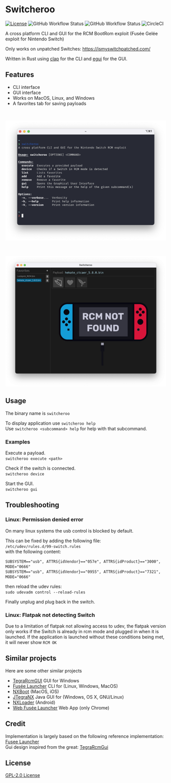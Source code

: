 # Switcheroo

[![License](https://flat.badgen.net/badge/license/GPL-2.0/blue)](LICENSE)
![GitHub Workflow Status](https://img.shields.io/github/workflow/status/budde25/switcheroo/CI?label=CI&style=flat-square)
![GitHub Workflow Status](https://img.shields.io/github/workflow/status/budde25/switcheroo/CD?label=CD%20MacOS%20Linux-amd64&style=flat-square)
![CircleCI](https://img.shields.io/circleci/build/github/budde25/switcheroo/main?label=CD%20Linux-arm64&style=flat-square)

A cross platform CLI and GUI for the RCM BootRom exploit (Fusée Gelée exploit for Nintendo Switch)

Only works on unpatched Switches: <https://ismyswitchpatched.com/>

Written in Rust using [clap](https://github.com/clap-rs/clap) for the CLI and [egui](https://github.com/emilk/egui) for the GUI.

## Features

* CLI interface
* GUI interface
* Works on MacOS, Linux, and Windows
* A favorites tab for saving payloads

</br>
<p align="center">
<img width="" alt="Command Line Interface Example" src="https://raw.githubusercontent.com/budde25/switcheroo/main/extra/images/cli.png">
</p>

</br>
<p align="center">
<img width="" alt="Graphical User Interface Example" src="https://raw.githubusercontent.com/budde25/switcheroo/main/extra/images/gui.png">
</p>

## Usage

The binary name is `switcheroo`  

To display application use `switcheroo help`  
Use `switcheroo <subcommand> help` for help with that subcommand.

### Examples

Execute a payload.  
`switcheroo execute <path>`

Check if the switch is connected.  
`switcheroo device`

Start the GUI.  
`switcheroo gui`

## Troubleshooting

### Linux: Permission denied error

On many linux systems the usb control is blocked by default.  

This can be fixed by adding the following file:  
`/etc/udev/rules.d/99-switch.rules`  
with the following content:  

```
SUBSYSTEM=="usb", ATTRS{idVendor}=="057e", ATTRS{idProduct}=="3000", MODE="0666"
SUBSYSTEM=="usb", ATTRS{idVendor}=="0955", ATTRS{idProduct}=="7321", MODE="0666"
```

then reload the udev rules:  
`sudo udevadm control --reload-rules`

Finally unplug and plug back in the switch.  

### Linux: Flatpak not detecting Switch

Due to a limitation of flatpak not allowing access to udev, the flatpak version only works if the Switch is already in rcm mode and plugged in when it is launched.
If the application is launched without these conditions being met, it will never show `RCM OK`

## Similar projects

Here are some other similar projects

* [TegraRcmGUI](https://github.com/eliboa/TegraRcmGUI) GUI for Windows
* [Fusée Launcher](https://github.com/Cease-and-DeSwitch/fusee-launcher) CLI for (Linux, Windows, MacOS)
* [NXBoot](https://mologie.github.io/nxboot/) (MacOS, iOS)
* [JTegraNX](https://github.com/dylwedma11748/JTegraNX) Java GUI for (Windows, OS X, GNU/Linux)
* [NXLoader](https://github.com/DavidBuchanan314/NXLoader) (Android)
* [Web Fusée Launcher](https://fusee-gelee.firebaseapp.com/) Web App (only Chrome)

## Credit

Implementation is largely based on the following reference implementation:
[Fusee Launcher](https://github.com/Qyriad/fusee-launcher)  
Gui design inspired from the great:
[TegraRcmGui](https://github.com/eliboa/TegraRcmGUI)  

## License

[GPL-2.0 License](LICENSE-APACHE)
